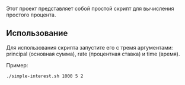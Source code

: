 Этот проект представляет собой простой скрипт для вычисления простого процента.

## Использование

Для использования скрипта запустите его с тремя аргументами: principal (основная сумма), rate (процентная ставка) и time (время).

Пример:
```sh
./simple-interest.sh 1000 5 2
